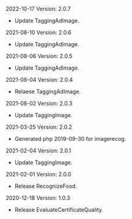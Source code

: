 2022-10-17 Version: 2.0.7
- Update TaggingAdImage.

2021-08-10 Version: 2.0.6
- Update TaggingAdImage.

2021-08-06 Version: 2.0.5
- Update TaggingAdImage.

2021-08-04 Version: 2.0.4
- Relaese TaggingAdImage.

2021-08-02 Version: 2.0.3
- Update TaggingImage.

2021-03-25 Version: 2.0.2
- Generated php 2019-09-30 for imagerecog.

2021-02-04 Version: 2.0.1
- Update TaggingImage.

2021-02-01 Version: 2.0.0
- Release RecognizeFood.

2020-12-18 Version: 1.0.3
- Release EvaluateCertificateQuality.


